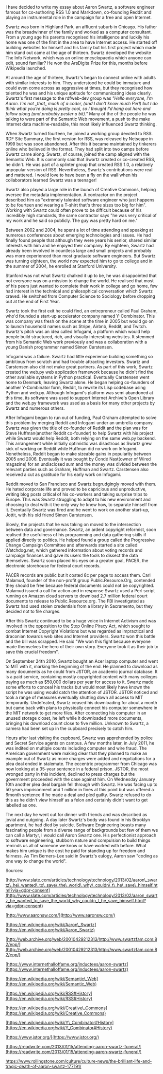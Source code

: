 I have decided to write my essay about Aaron Swartz, a software engineer famous for co-authoring RSS 1.0 and Markdown, co-founding Reddit and playing an instrumental role in the campaign for a free and open Internet.

Swartz was born in Highland Park, an affluent suburb in Chicago. His father was the breadwinner of the family and worked as a computer consultant. From a young age his parents recognised his intelligence and luckily his home was one of the first in the area to have Internet access. He started off building websites for himself and his family but his first project which made him stand out came at the age of thirteen. Swartz developed the website The Info Network, which was an online encyclopaedia which anyone can edit, sound familiar? He won the ArsDigita Prize for this, months before Wikipedia launched.

At around the age of thirteen, Swartz&#39;s began to connect online with adults with similar interests to him. They understood he could be immature and could even come across as aggressive at times, but they recognised how talented he was and his unique aptitude for communicating ideas clearly. Swartz&#39;s first message to the rdfweb-dev group was _&quot;Hello everyone, I&#39;m Aaron. I&#39;m not \_that\_ much of a coder, (and I don&#39;t know much Perl) but I do think what you&#39;re doing is pretty cool, so I thought I&#39;d hang out here and follow along (and probably pester a bit).&quot;_ Many of the of the people he was talking to were part of the Semantic Web movement, a push to the make Internet data machine-readable, this most likely influenced Swartz thinking.

When Swartz turned fourteen, he joined a working group devoted to RSS. RDF Site Summary, the first version for RSS, was released by Netscape in 1999 but was soon abandoned. After this it became maintained by tinkerers online who believed in the format. They had split into two camps before Swartz came along. Swartz, of course, joined the camp aligned with the Semantic Web. It is commonly said that Swartz created or co-created RSS, he didn&#39;t. He was part of a splinter group that created RSS 1.0, a relatively unpopular version of RSS. Nevertheless, Swartz&#39;s contributions were real and mattered. I would love to have been a fly on the wall when his collaborators learned Swartz was a teenager!

Swartz also played a large role in the launch of Creative Commons, helping oversee the metadata implementation. A contractor on the project described him as &quot;extremely talented software engineer who just happens to be fourteen and wearing a T-shirt that&#39;s three sizes too big for him&quot;. Working with Swartz could often prove to be difficult because of his incredibly high standards, the same contractor says &quot;he was very critical of my work and he said so publicly. The guy was pretty hard on me.&quot;

Between 2002 and 2004, he spent a lot of time attending and speaking at numerous conferences about emerging technologies and issues. He had finally found people that although they were years his senior, shared similar interests with him and he enjoyed their company. By eighteen, Swartz had already been involved in countless large and small projects and probably was more experienced than most graduate software engineers. But Swartz was turning eighteen, the world now expected him to go to college and in the summer of 2004, he enrolled at Stanford University.

Stanford was not what Swartz chalked it up to be, he was disappointed that not everyone was on a mission to change the world. He realised that most of his peers just wanted to complete their work in college and go home, few had interest in the technical and philosophical conversation which Swartz craved. He switched from Computer Science to Sociology before dropping out at the end of First Year.

Swartz took the first exit he could find, an entrepreneur called Paul Graham, who&#39;d founded a start-up accelerator company named Y-Combinator. This was company was fresh on the scene at the time in 2005 but would go on to launch household names such as Stripe, Airbnb, Reddit, and Twitch. Swartz&#39;s pitch was an idea called Infogami, a platform which would help people build structured, rich, and visually interesting websites. It stemmed from his Semantic Web work previously and was a collaboration with a young Danish programmer named Simon Carstensen.

Infogami was a failure. Swartz had little experience building something so ambitious from scratch and had trouble attracting investors. Swartz and Carstensen also did not make great partners. As part of this work, Swartz created the web.py web application framework because he didn&#39;t find the other available systems in Python practical. Eventually Carstensen went home to Denmark, leaving Swartz alone. He began helping co-founders of another Y-Combinator form, Reddit, to rewrite its Lisp codebase using Python and web.py. Although Infogami&#39;s platform was semi abandoned at this time, its software was used to support Internet Archive&#39;s Open Library and the web.py framework was used as a basis for many other projects by Swartz and numerous others.

After Infogami began to run out of funding, Paul Graham attempted to solve this problem by merging Reddit and Infogami under an umbrella company. Swartz was given the title of co-founder of Reddit and the plan was for Steve Huffman(another Reddit co-founder) to help Swartz with his project while Swartz would help Reddit, both relying on the same web.py backend. This arrangement while initially optimistic was disastrous as Swartz grew sick of working on Reddit while Huffman did no work on Infogami. Nonetheless, Reddit began to make sizeable gains in popularity between 2005 and 2006. Eventually it was bought by Condé Nast(owner of Wired magazine) for an undisclosed sum and the money was divided between the relevant parties such as Graham, Huffman and Swartz. Carstensen also received a cut as gratitude for his early work on Infogami.

Reddit moved to San Francisco and Swartz begrudgingly moved with them. He hated corporate life and proved to be capricious and unproductive, writing blog posts critical of his co-workers and taking surprise trips to Europe. This was Swartz struggling to adapt to his new environment and choosing to deal with it the only way he knew how, to separate himself from it. Eventually Swartz was fired and he went to work on another start-up, Jottit, with his old friend Simon Carstensen.

Slowly, the projects that he was taking on moved to the intersection between data and governance. Swartz, an ardent copyright reformist, soon realised the usefulness of his programming and data gathering skills if applied directly to politics. He helped found a group called the Progressive Change Campaign Committee and afterwards started a site called Watchdog.net, which gathered information about voting records and campaign finances and gave its users the tools to dissect the data themselves. Swartz soon placed his eyes on a greater goal, PACER, the electronic storehouse for federal court records.

PACER records are public but it costed 8c per page to access them. Carl Malamud, founder of the non-profit group Public.Resource.Org, contended they should be free because federal documents could not be copyrighted. Malamud issued a call for action and in response Swartz used a Perl script running on Amazon cloud servers to download 2.7 million federal court documents to release to Public.Resource.org. The FBI investigated as Swartz had used stolen credentials from a library in Sacramento, but they decided not to file charges.

After this Swartz continued to be a huge voice in Internet Activism and was involved in the opposition to the Stop Online Piracy Act, which sought to combat Internet Copyright Violations but was regarded as impractical and draconian towards web sites and Internet providers. Swartz won this battle and the bill was scrapped. He said &quot;We won this fight because everyone made themselves the hero of their own story. Everyone took it as their job to save this crucial freedom&quot;.

On September 24th 2010, Swartz bought an Acer laptop computer and went to MIT with it, marking the beginning of the end. He planned to download as many documents as he could from JSTOR, an academic journal database. It is a paid service, containing mostly copyrighted content with many colleges paying as much as $50,000 dollars per year for access to it. Swartz made some efforts to conceal his tracks but would most likely have known the script he was using would catch the attention of JSTOR. JSTOR noticed and took a range of measures eventually shutting down all access to MIT temporarily. Undefeated, Swartz ceased his downloading for about a month but came back with plans to physically connect his computer somewhere in the MIT network to get more files. After connecting his computer in an unused storage closet, he left while it downloaded more documents, bringing his download count close to five million. Unknown to Swartz, a camera had been set up in the cupboard precisely to catch him.

Hours after last visiting the cupboard, Swartz was apprehended by police and Secret Service agents on campus. A few months later, in July 2011, he was indited on multiple counts including computer and wire fraud. The American government were making clear that they planned to make an example out of Swartz as more charges were added and negotiations for a plea deal ended in stalemate. The eccentric programmer from Chicago was now looking at a 35-year sentence in a federal prison. JSTOR, the most wronged party in this incident, declined to press charges but the government proceeded with the case against him. On Wednesday January 10th another plea deal bargain fell through with Swartz. He was facing up to 50 years imprisonment and 1 million in fines at this point but was offered a 6month sentence if he made a deal and pled guilty. Swartz refused to do this as he didn&#39;t view himself as a felon and certainly didn&#39;t want to get labelled as one.

The next day he went out for dinner with friends and was described as jovial and outgoing. A day later Swartz&#39;s body was found in his Brooklyn apartment, he had died by suicide. Software Engineering boasts many fascinating people from a diverse range of backgrounds but few of them we can call a Martyr, I would call Aaron Swartz one. His perfectionist approach to software engineering, stubborn nature and compulsion to build things reminds us all of someone we know or have worked with before. What makes him unique is the cost he paid for standing up for freedom and fairness. As Tim Berners-Lee said in Swartz&#39;s eulogy, Aaron saw &quot;coding as one way to change the world&quot;.

Sources:

[http://www.slate.com/articles/technology/technology/2013/02/aaron\_swartz\_he\_wanted\_to\_save\_the\_world\_why\_couldn\_t\_he\_save\_himself.html?via=gdpr-consent](http://www.slate.com/articles/technology/technology/2013/02/aaron_swartz_he_wanted_to_save_the_world_why_couldn_t_he_save_himself.html?via=gdpr-consent)

[http://www.aaronsw.com/](http://www.aaronsw.com/)

[https://en.wikipedia.org/wiki/Aaron\_Swartz](https://en.wikipedia.org/wiki/Aaron_Swartz)

[http://web.archive.org/web/20010429212313/http://www.swartzfam.com:82/epp/](http://web.archive.org/web/20010429212313/http://www.swartzfam.com:82/epp/)

[https://www.internethalloffame.org/inductees/aaron-swartz](https://www.internethalloffame.org/inductees/aaron-swartz)

[https://en.wikipedia.org/wiki/Semantic\_Web](https://en.wikipedia.org/wiki/Semantic_Web)

[https://en.wikipedia.org/wiki/RSS#History](https://en.wikipedia.org/wiki/RSS#History)

[https://en.wikipedia.org/wiki/Creative\_Commons](https://en.wikipedia.org/wiki/Creative_Commons)

[https://en.wikipedia.org/wiki/Y\_Combinator#History](https://en.wikipedia.org/wiki/Y_Combinator#History)

[https://www.jstor.org/](https://www.jstor.org/)

[https://readwrite.com/2013/01/15/attending-aaron-swartz-funeral/](https://readwrite.com/2013/01/15/attending-aaron-swartz-funeral/)

https://www.rollingstone.com/culture/culture-news/the-brilliant-life-and-tragic-death-of-aaron-swartz-177191/
